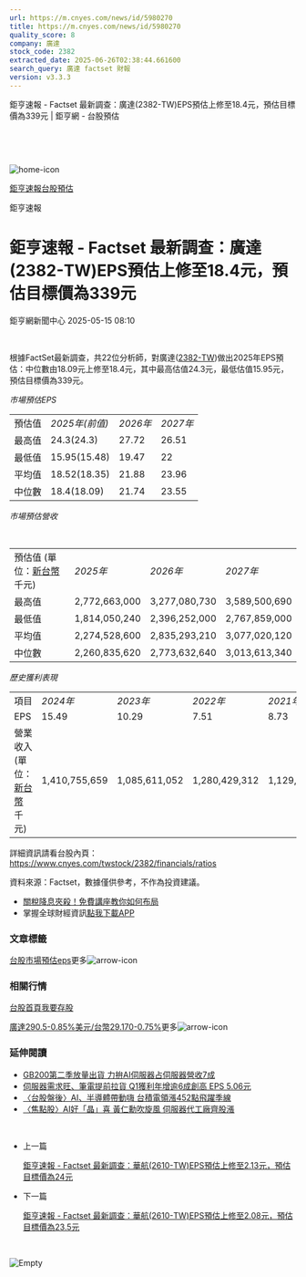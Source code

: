 ```yaml
---
url: https://m.cnyes.com/news/id/5980270
title: https://m.cnyes.com/news/id/5980270
quality_score: 8
company: 廣達
stock_code: 2382
extracted_date: 2025-06-26T02:38:44.661600
search_query: 廣達 factset 財報
version: v3.3.3
---
```


鉅亨速報 - Factset 最新調查：廣達(2382-TW)EPS預估上修至18.4元，預估目標價為339元 | 鉅亨網 - 台股預估

‌

‌

![home-icon](/assets/icons/breadCrumb/symbol-icon-home.svg)

[鉅亨速報](/news/cat/anue_live)[台股預估](/news/cat/tw_forecast)

鉅亨速報

# 鉅亨速報 - Factset 最新調查：廣達(2382-TW)EPS預估上修至18.4元，預估目標價為339元

鉅亨網新聞中心 2025-05-15 08:10

‌

根據FactSet最新調查，共22位分析師，對廣達([2382-TW](https://www.cnyes.com/twstock/2382))做出2025年EPS預估：中位數由18.09元上修至18.4元，其中最高估值24.3元，最低估值15.95元，預估目標價為339元。

*市場預估EPS*

|  |  |  |  |
| --- | --- | --- | --- |
| 預估值 | *2025年(前值)* | *2026年* | *2027年* |
| 最高值 | 24.3(24.3) | 27.72 | 26.51 |
| 最低值 | 15.95(15.48) | 19.47 | 22 |
| 平均值 | 18.52(18.35) | 21.88 | 23.96 |
| 中位數 | 18.4(18.09) | 21.74 | 23.55 |

*市場預估營收*

‌

|  |  |  |  |
| --- | --- | --- | --- |
| 預估值 (單位：[新台幣](https://invest.cnyes.com/forex/detail/usdtwd)千元) | *2025年* | *2026年* | *2027年* |
| 最高值 | 2,772,663,000 | 3,277,080,730 | 3,589,500,690 |
| 最低值 | 1,814,050,240 | 2,396,252,000 | 2,767,859,000 |
| 平均值 | 2,274,528,600 | 2,835,293,210 | 3,077,020,120 |
| 中位數 | 2,260,835,620 | 2,773,632,640 | 3,013,613,340 |

*歷史獲利表現*

|  |  |  |  |  |
| --- | --- | --- | --- | --- |
| 項目 | *2024年* | *2023年* | *2022年* | *2021年* |
| EPS | 15.49 | 10.29 | 7.51 | 8.73 |
| 營業收入 (單位：[新台幣](https://invest.cnyes.com/forex/detail/usdtwd)千元) | 1,410,755,659 | 1,085,611,052 | 1,280,429,312 | 1,129,453,350 |

詳細資訊請看台股內頁：  
<https://www.cnyes.com/twstock/2382/financials/ratios>

資料來源：Factset，數據僅供參考，不作為投資建議。

* [關稅降息夾殺！免費講座教你如何布局](https://www.rsc.com.tw/Cnyes_RSC/SeminarBooking2025InvestmentOutlook.aspx?utm_source=anue&utm_medium=usstocks_end)
* 掌握全球財經資訊[點我下載APP](http://www.cnyes.com/app/?utm_source=mweb&utm_medium=HamMenuBanner&utm_campaign=fixed&utm_content=entr)

### 文章標籤

[台股](https://news.cnyes.com/tag/台股 "台股")[市場預估](https://news.cnyes.com/tag/市場預估 "市場預估")[eps](https://news.cnyes.com/tag/eps "eps")更多![arrow-icon](/assets/icons/arrows/arrow-down.svg)

### 相關行情

[台股首頁](https://www.cnyes.com/twstock)[我要存股](https://supr.link/8OHaU)

[廣達290.5-0.85%](https://www.cnyes.com/twstock/2382)[美元/台幣29.170-0.75%](https://invest.cnyes.com/forex/detail/USDTWD)更多![arrow-icon](/assets/icons/arrows/arrow-down.svg)

### 延伸閱讀

* [GB200第二季放量出貨 力拚AI伺服器占伺服器營收7成](/news/id/5979505)
* [伺服器需求旺、筆電提前拉貨 Q1獲利年增逾6成創高 EPS 5.06元](/news/id/5974839)
* [〈台股盤後〉AI、半導體帶動嗨 台積電領漲452點飛躍季線](/news/id/5979135)
* [〈焦點股〉AI好「晶」喜 黃仁勳吹旋風 伺服器代工廠齊股漲](/news/id/5979027)

‌

* 上一篇

  [鉅亨速報 - Factset 最新調查：華航(2610-TW)EPS預估上修至2.13元，預估目標價為24元](/news/id/5980578)
* 下一篇

  [鉅亨速報 - Factset 最新調查：華航(2610-TW)EPS預估上修至2.08元，預估目標價為23.5元](/news/id/5980065)

‌

![Empty](/assets/icons/skeleton/empty-image.svg)

‌